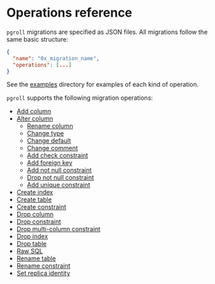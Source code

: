 # Operations reference

`pgroll` migrations are specified as JSON files. All migrations follow the same basic structure:

```json
{
  "name": "0x_migration_name",
  "operations": [...]
}
```

See the [examples](../../examples) directory for examples of each kind of operation.

`pgroll` supports the following migration operations:

- [Add column](./add_column.md)
- [Alter column](./alter_column.md)
  - [Rename column](./rename_column.md)
  - [Change type](./change_type.md)
  - [Change default](./change_default.md)
  - [Change comment](./change_comment.md)
  - [Add check constraint](./add_check_constraint.md)
  - [Add foreign key](./add_foreign_key.md)
  - [Add not null constraint](./add_not_null_constraint.md)
  - [Drop not null constraint](./drop_not_null_constraint.md)
  - [Add unique constraint](./add_unique_constraint.md)
- [Create index](./create_index.md)
- [Create table](./create_table.md)
- [Create constraint](./create_constraint.md)
- [Drop column](./drop_column.md)
- [Drop constraint](./drop_constraint.md)
- [Drop multi-column constraint](./drop_multi_column_constraint.md)
- [Drop index](./drop_index.md)
- [Drop table](./drop_table.md)
- [Raw SQL](./raw_sql.md)
- [Rename table](./rename_table.md)
- [Rename constraint](./rename_constraint.md)
- [Set replica identity](./set_replica_identity.md)
